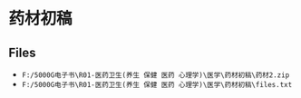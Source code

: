 # 药材初稿

## Files

- `F:/5000G电子书\R01-医药卫生(养生 保健 医药 心理学)\医学\药材初稿\药材2.zip`
- `F:/5000G电子书\R01-医药卫生(养生 保健 医药 心理学)\医学\药材初稿\files.txt`
